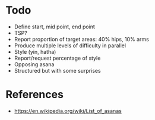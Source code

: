# Todo
- Define start, mid point, end point
- TSP?
- Report proportion of target areas: 40% hips, 10% arms
- Produce multiple levels of difficulty in parallel
- Style (yin, hatha)
- Report/request percentage of style
- Opposing asana
- Structured but with some surprises

# References
- https://en.wikipedia.org/wiki/List_of_asanas
